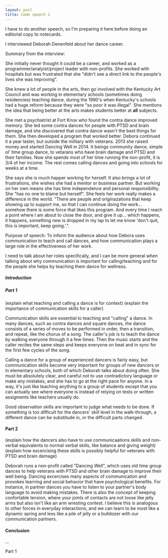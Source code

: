 ```yaml
---
layout: post
title: Comm speech 2
---
```


I have to do another speech, so I'm preparing it here before doing an editorial copy to notecards. 

I interviewed Deborah Denenfeld about her dance career.

Summary from the interview:

She initially never thought it could be a career, and worked as a programmer/analyist/project leader
with non-profits. She worked with hospitals but was frustrated that she "didn't see a direct link to
the people's lives she was improving". 

She knew a lot of people in the arts, then go involved with the Kentucky Art Council and was working
in elementary schools (sometimes doing residencies) teaching dance, during the 1990's when Kentucky's schools had a huge reform
because they were "so poor it was illegal". She mentions the idea that being better at the arts
makes students better at __all__ subjects.

She met a psychiatrist at Fort Knox who found the contra dance improved memory. She led some contra
dances for people with PTSD and brain damage, and she discovered that contra dance wasn't the best
things for them. She then developed a program that worked better. Debora continued it a year laster,
but outside the military with veterans. 2013 she raised money and started Dancing Well in 2014. It
beings community dance, simple ol' time group dance, to vetarans who have  brain damage and PTSD and
their families. Now she spends most of her time running the non-profit, it is 3/4 of her income. The
rest comes calling dances and going into schools for weeks at a time.

She says she is much happer working for herself. It also brings a lot of frustrations, she wishes
she had a mentor or business partner. But working on her own means she has time independence and
personal responsibility. She "has no one to blame but herself". She feels her work really makes a
difference in the world. "There are people and originazations that keep showing up to support me, so
that I can continue doing the work... somehow there is some force that likes this program. And every
time I reach a point where I am about to close the door, and give it up... which happens, it
happens, something new is dropped in my lap to let me know 'don't quit, this is important, keep
going.'.".

Purpose of speech: To inform the audience about how Debora uses communication to teach and call
dances, and how communication plays a large role in the effectiveness of her work.

I need to talk about her roles specifically, and I can be more general when talking about why
communication is important for calling/teaching and for the people she helps by teaching them dance
for wellness.

##### Introduction



##### Part 1
(explain what teaching and calling a dance is for context)
(explain the importance of communication skills for a caller)

Communication skills are essential to teaching and "calling" a dance. In many dances, such as contra
dances and square dances, the dance consists of a series of moves to be performed in order, then a
transition, and repeat, like the chorus of a song. The caller's job is to teach the dance by walking
everyone through it a few times. Then the music starts and the caller recites the same steps and
keeps everyone on beat and in sync for the first few cycles of the song. 

Calling a dance for a group of experienced dancers is fairly easy, but communication skills become
very important for groups of new dancers or in elementary schools, both of which Deborah talks about doing 
often. She must be absolutely clear, and careful not to use contradictory language or make
any mistakes, and she has to go at the right pace for anyone. In a way, it's just like teaching
anything to a group of students except that you can actually see where everyone is instead of relying
on tests or written assigments like teachers usually do.

Good observation skills are important to judge what needs to be done. If something is too difficult
for the dancers' skill level in the walk-through, a different dance can be substitude in, or the
difficult parts changed. 

#### Part 2
(explain how the dancers also have to use communicaations skills and non-verbal equivalents to
normal verbal skills, like balance and giving weight)
(explain how excercising these skills is possibly helpful for veterans with PTSD and brain damage)

Deborah runs a non-profit called "Dancing Well", which uses old time group dances to help veterans
with PTSD and other brain damage to improve their well being. Dancing excercises many
aspects of communication and provokes learning and social behavior that have psychological benefits.
For instance, in partner dances you have to listen to your partner's body language to avoid making
mistakes. There is also the concept of keeping confortable tension, where your joints of contacts
are not loose like jelly arms but also isn't like an arm wresting contest. I believe this is
analogous to other forces in everyday interactions, and we can learn to be most like a dynamic
spring and less like a pile of jelly or a bulldozer with our communication partners.

#### Conclusion

...


Part 1




